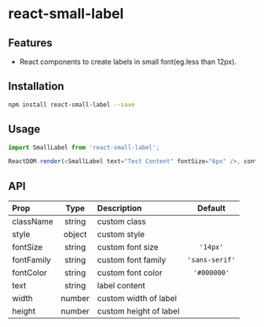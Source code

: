 # react-small-label

## Features

- React components to create labels in small font(eg.less than 12px).

## Installation

```bash
npm install react-small-label --save
```
    
## Usage

```js
import SmallLabel from 'react-small-label';

ReactDOM.render(<SmallLabel text="Test Content" fontSize="6px" />, container);
```

## API

Prop | Type | Description | Default
:----|:----:|:------|:-----:
| className | string | custom class ||
| style | object | custom style||
| fontSize | string | custom font size | `'14px'` |
| fontFamily | string | custom font family | `'sans-serif'` |
| fontColor | string | custom font color | `'#000000'` |
| text | string | label content ||
| width | number | custom width of label ||
| height | number | custom height of label ||
